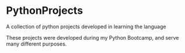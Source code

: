 # PythonProjects
A collection of python projects developed in learning the language

These projects were developed during my Python Bootcamp, and serve many different purposes.
